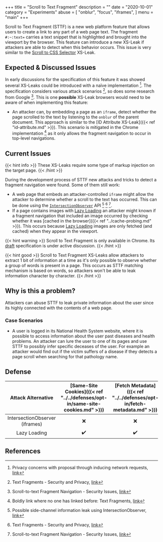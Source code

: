 +++
title = "Scroll to Text Fragment"
description = ""
date = "2020-10-01"
category = "Experiments"
abuse = [
    "onblur",
    "focus",
    "iframes",
]
menu = "main"
+++

Scroll to Text Fragment (STTF) is a new web platform feature that allows users to create a link to any part of a web page text. The fragment `#:~:text=` carries a text snippet that is highlighted and brought into the viewport by the browser. This feature can introduce a new XS-Leak if attackers are able to detect when this behavior occurs. This issue is very similar to the [Scroll to CSS Selector](https://docs.google.com/document/d/15HVLD6nddA0OaI8Dd0ayBP2jlGw5JpRD-njAyY1oNZo/edit#heading=h.wds2qckm3kh5) XS-Leak.

## Expected & Discussed Issues

In early discussions for the specification of this feature it was showed several XS-Leaks could be introduced with a naïve implementation [^1]. The specification considers various attack scenarios [^3], so does some research from Google [^4]. This is one **possible** XS-Leak browsers would need to be aware of when implementing this feature:

- An attacker can, by embedding a page as an `iframe`, detect whether the page scrolled to the text by listening to the `onblur` of the parent document. This approach is similar to the [ID Attribute XS-Leak]({{< ref "id-attribute.md" >}}). This scenario is mitigated in the Chrome implementation [^5] as it only allows the fragment navigation to occur in top-level navigations.

## Current Issues

{{< hint info >}}
These XS-Leaks require some type of markup injection on the target page.
{{< /hint >}}

During the development process of STTF new attacks and tricks to detect a fragment navigation were found. Some of them still work:

- A web page that embeds an attacker-controlled `iframe` might allow the attacker to determine whether a scroll to the text has occurred. This can be done using the [`IntersectionObserver`](https://developer.mozilla.org/en-US/docs/Web/API/Intersection_Observer_API) API [^2] [^3] [^4].
- If a page contains images with [Lazy Loading](https://web.dev/native-lazy-loading/) an attacker might known if a fragment navigation that included an image occurred by checking whether it was [cached in the browser]({{< ref "../cache-probing.md" >}}). This occurs because [Lazy Loading](https://web.dev/native-lazy-loading/) images are only fetched (and cached) when they appear in the viewport.

{{< hint warning >}}
Scroll to Text Fragment is only available in Chrome. Its [draft](https://wicg.github.io/scroll-to-text-fragment/) specification is under active discussion.
{{< /hint >}}

{{< hint good >}}
Scroll to Text Fragment XS-Leaks allow attackers to extract 1 bit of information at a time as it's only possible to observe whether a group of words is present in a page. This occurs as STTF matching mechanism is based on words, so attackers won't be able to leak information character by character.
{{< /hint >}}

## Why is this a problem?

Attackers can abuse STTF to leak private information about the user since its highly connected with the contents of a web page.

### Case Scenarios

- A user is logged in its National Health System website, where it is possible to access information about the user past diseases and health problems. An attacker can lure the user to one of its pages and use STTF to possibly infer specific deceases of the user. For example an attacker would find out if the victim suffers of a disease if they detects a page scroll when searching for that pathology name.


## Defense

| Attack Alternative  | [Same-Site Cookies]({{< ref "../../defenses/opt-in/same-site-cookies.md" >}})  | [Fetch Metadata]({{< ref "../../defenses/opt-in/fetch-metadata.md" >}})  | [COOP]({{< ref "../../defenses/opt-in/coop.md" >}})  |  [Framing Protections]({{< ref "../../defenses/opt-in/xfo.md" >}}) |
|:-------------------:|:------------------:|:---------------:|:-----:|:--------------------:|
| IntersectionObserver (iframes)|         ❌         |      ❌         |  ❌   |          ❌         |
| Lazy Loading        |         ✔️         |      ✔️         |  ❌   |          ❌         |

## References

[^1]: Privacy concerns with proposal through inducing network requests, [link](https://github.com/WICG/scroll-to-text-fragment/issues/76)
[^2]: Possible side-channel information leak using IntersectionObserver, [link](https://github.com/WICG/scroll-to-text-fragment/issues/79)
[^3]: Text Fragments - Security and Privacy, [link](https://wicg.github.io/scroll-to-text-fragment/#security-and-privacy)
[^4]: Scroll-to-text Fragment Navigation - Security Issues, [link](https://docs.google.com/document/d/1YHcl1-vE_ZnZ0kL2almeikAj2gkwCq8_5xwIae7PVik/edit#)
[^5]: Boldly link where no one has linked before: Text Fragments, [link](https://web.dev/text-fragments/#privacy)
